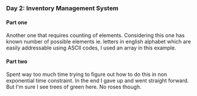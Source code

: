 ### Day 2: Inventory Management System

#### Part one
Another one that requires counting of elements. Considering this one has known
number of possible elements ie. letters in english alphabet which are easily
addressable using ASCII codes, I used an array in this example.

#### Part two
Spent way too much time trying to figure out how to do this in non exponential
time constraint. In the end I gave up and went straight forward.
But I'm sure I see trees of green here. No roses though.